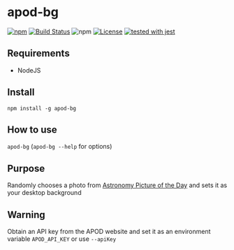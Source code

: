 # apod-bg

[![npm](https://img.shields.io/npm/v/apod-bg.svg)](https://www.npmjs.com/package/apod-bg)
[![Build Status](https://travis-ci.org/justinzelinsky/apod-bg.svg?branch=master)](https://travis-ci.org/justinzelinsky/apod-bg)
![npm](https://img.shields.io/npm/dm/apod-bg)
[![License](https://img.shields.io/badge/license-MIT-blue.svg?style=flat)](LICENSE)
[![tested with jest](https://img.shields.io/badge/tested_with-jest-99424f.svg)](https://github.com/facebook/jest)

## Requirements

- NodeJS

## Install

`npm install -g apod-bg`

## How to use

`apod-bg` (`apod-bg --help` for options)

## Purpose

Randomly chooses a photo from [Astronomy Picture of the Day](http://apod.nasa.gov/apod/astropix.html) and sets it as your desktop background

## Warning

Obtain an API key from the APOD website and set it as an environment variable `APOD_API_KEY` or use `--apiKey`
